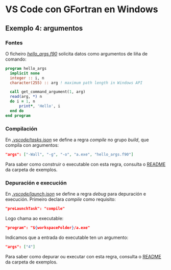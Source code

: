 # VS Code con GFortran en Windows

## Exemplo 4: argumentos

### Fontes

O ficheiro [*hello_args.f90*](./hello_args.f90) solicita datos como argumentos de liña de comando:

```fortran
program hello_args
  implicit none
  integer :: i, n
  character(255) :: arg ! maximum path length in Windows API

  call get_command_argument(1, arg)
  read(arg, *) n
  do i = 1, n
      print*, 'Hello', i
  end do
end program  
```

### Compilación

En [*.vscode/tasks.json*](./.vscode/tasks.json) se define a regra _compile_ no grupo _build_, que compila con argumentos:

```json
"args": ["-Wall", "-g", "-o", "a.exe", "hello_args.f90"]
```

Para saber como construir o executable con esta regra, consulta o [README](../README.md#Compilación) da carpeta de exemplos.

### Depuración e execución

En [*.vscode/launch.json*](./.vscode/launch.json) se define a regra _debug_ para depuración e execución. Primeiro declara _compile_ como requisito:
```json
"preLaunchTask": "compile"
```
Logo chama ao executable:
```json
"program": "${workspaceFolder}/a.exe"
```
Indicamos que a entrada do executable ten un argumento:
```json
"args": ["4"]
```
Para saber como depurar ou executar con esta regra, consulta o [README](../README.md#Depuración-e-execución) da carpeta de exemplos.
